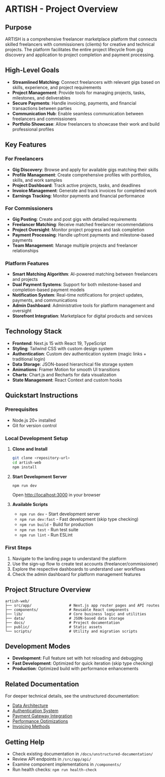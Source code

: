 # ARTISH - Project Overview

## Purpose

ARTISH is a comprehensive freelancer marketplace platform that connects skilled freelancers with commissioners (clients) for creative and technical projects. The platform facilitates the entire project lifecycle from gig discovery and application to project completion and payment processing.

## High-Level Goals

- **Streamlined Matching**: Connect freelancers with relevant gigs based on skills, experience, and project requirements
- **Project Management**: Provide tools for managing projects, tasks, milestones, and deliverables
- **Secure Payments**: Handle invoicing, payments, and financial transactions between parties
- **Communication Hub**: Enable seamless communication between freelancers and commissioners
- **Portfolio Showcase**: Allow freelancers to showcase their work and build professional profiles

## Key Features

### For Freelancers
- **Gig Discovery**: Browse and apply for available gigs matching their skills
- **Profile Management**: Create comprehensive profiles with portfolios, skills, and work samples
- **Project Dashboard**: Track active projects, tasks, and deadlines
- **Invoice Management**: Generate and track invoices for completed work
- **Earnings Tracking**: Monitor payments and financial performance

### For Commissioners
- **Gig Posting**: Create and post gigs with detailed requirements
- **Freelancer Matching**: Receive matched freelancer recommendations
- **Project Oversight**: Monitor project progress and task completion
- **Payment Processing**: Handle upfront payments and milestone-based payments
- **Team Management**: Manage multiple projects and freelancer relationships

### Platform Features
- **Smart Matching Algorithm**: AI-powered matching between freelancers and projects
- **Dual Payment Systems**: Support for both milestone-based and completion-based payment models
- **Notification System**: Real-time notifications for project updates, payments, and communications
- **Admin Dashboard**: Administrative tools for platform management and oversight
- **Storefront Integration**: Marketplace for digital products and services

## Technology Stack

- **Frontend**: Next.js 15 with React 19, TypeScript
- **Styling**: Tailwind CSS with custom design system
- **Authentication**: Custom dev authentication system (magic links + traditional login)
- **Data Storage**: JSON-based hierarchical file storage system
- **Animations**: Framer Motion for smooth UI transitions
- **Charts**: Chart.js and Recharts for data visualization
- **State Management**: React Context and custom hooks

## Quickstart Instructions

### Prerequisites
- Node.js 20+ installed
- Git for version control

### Local Development Setup

1. **Clone and Install**
   ```bash
   git clone <repository-url>
   cd artish-web
   npm install
   ```

2. **Start Development Server**
   ```bash
   npm run dev
   ```
   Open [http://localhost:3000](http://localhost:3000) in your browser

3. **Available Scripts**
   - `npm run dev` - Start development server
   - `npm run dev:fast` - Fast development (skip type checking)
   - `npm run build` - Build for production
   - `npm run test` - Run test suite
   - `npm run lint` - Run ESLint

### First Steps
1. Navigate to the landing page to understand the platform
2. Use the sign-up flow to create test accounts (freelancer/commissioner)
3. Explore the respective dashboards to understand user workflows
4. Check the admin dashboard for platform management features

## Project Structure Overview

```
artish-web/
├── src/app/                 # Next.js app router pages and API routes
├── components/              # Reusable React components
├── lib/                     # Core business logic and utilities
├── data/                    # JSON-based data storage
├── docs/                    # Project documentation
├── public/                  # Static assets
└── scripts/                 # Utility and migration scripts
```

## Development Modes

- **Development**: Full feature set with hot reloading and debugging
- **Fast Development**: Optimized for quick iteration (skip type checking)
- **Production**: Optimized build with performance enhancements

## Related Documentation

For deeper technical details, see the unstructured documentation:
- [Data Architecture](./unstructured-documentation/DATA_ARCHITECTURE.md)
- [Authentication System](./unstructured-documentation/DEV_AUTHENTICATION.md)
- [Payment Gateway Integration](./unstructured-documentation/PAYMENT_GATEWAY_INTEGRATION.md)
- [Performance Optimizations](./unstructured-documentation/PERFORMANCE_OPTIMIZATION_SUMMARY.md)
- [Invoicing Methods](./unstructured-documentation/INVOICING_METHODS_DOCUMENTATION.md)

## Getting Help

- Check existing documentation in `/docs/unstructured-documentation/`
- Review API endpoints in `/src/app/api/`
- Examine component implementations in `/components/`
- Run health checks: `npm run health-check`
